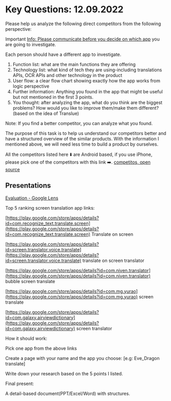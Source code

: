 # Key Questions: 12.09.2022

Please help us analyze the following direct competitors from the following perspective:

Important [Info: Please communicate before you decide on which app](about:blank) you are going to investigate.

Each person should have a different app to investigate.

1.  Function list: what are the main functions they are offering
2.  Technology list: what kind of tech they are using-including translations APIs, OCR APIs and other technology in the product
3.  User flow: a clear flow chart showing exactly how the app works from logic perspective
4.  Further information: Anything you found in the app that might be useful but not mentioned in the first 3 points.
5.  You thought: after analyzing the app, what do you think are the biggest problems? How would you like to improve them/make them different?(based on the idea of Translue)

Note: If you find a better competitor, you can analyze what you found.

The purpose of this task is to help us understand our competitors better and have a structured overview of the similar products. With the information I mentioned above, we will need less time to build a product by ourselves.

All the competitors listed here ⬇️ are Android based, if you use iPhone, please pick one of the competitors with this link ➡️. [competitos, open source](./competitors-open_source.md)

## Presentations

[Evaluation - Google Lens](/artifacts/Translue%20-%20Google%20Lens%20-%2019.09.2022.pdf)

Top 5 ranking screen translation app links:

[https://play.google.com/store/apps/details?id=com.recognize_text.translate.screen](https://play.google.com/store/apps/details?id=com.recognize_text.translate.screen) Translate on screen

[https://play.google.com/store/apps/details?id=screen.translator.voice.translate](https://play.google.com/store/apps/details?id=screen.translator.voice.translate) translate on screen translator

[https://play.google.com/store/apps/details?id=com.niven.translator](https://play.google.com/store/apps/details?id=com.niven.translator) bubble screen translate

[https://play.google.com/store/apps/details?id=com.mg.yurao](https://play.google.com/store/apps/details?id=com.mg.yurao) screen translate

[https://play.google.com/store/apps/details?id=com.galaxy.airviewdictionary](https://play.google.com/store/apps/details?id=com.galaxy.airviewdictionary) screen translator

How it should work:

Pick one app from the above links

Create a page with your name and the app you choose: \[e.g: Eve_Dragon translate\]

Write down your research based on the 5 points I listed.

Final present:

A detail-based document(PPT/Excel/Word) with structures.
